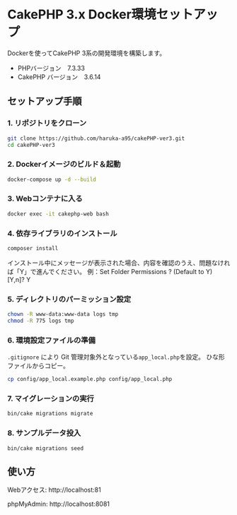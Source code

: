 # CakePHP 3.x Docker環境セットアップ

Dockerを使ってCakePHP 3系の開発環境を構築します。
- PHPバージョン　7.3.33
- CakePHP バージョン　3.6.14


## セットアップ手順

### 1. リポジトリをクローン

```bash
git clone https://github.com/haruka-a95/cakePHP-ver3.git
cd cakePHP-ver3
```

### 2. Dockerイメージのビルド＆起動
```bash
docker-compose up -d --build
```

### 3. Webコンテナに入る
```bash
docker exec -it cakephp-web bash

```

### 4. 依存ライブラリのインストール

```bash
composer install
```
インストール中にメッセージが表示された場合、内容を確認のうえ、問題なければ「Y」で進んでください。
例：Set Folder Permissions ? (Default to Y) [Y,n]? Y


### 5. ディレクトリのパーミッション設定
```bash
chown -R www-data:www-data logs tmp
chmod -R 775 logs tmp
```
### 6. 環境設定ファイルの準備
`.gitignore` により Git 管理対象外となっている`app_local.php`を設定。
ひな形ファイルからコピー。
```bash
cp config/app_local.example.php config/app_local.php
```

### 7. マイグレーションの実行
```bash
bin/cake migrations migrate
```

### 8. サンプルデータ投入
```bin
bin/cake migrations seed
```

## 使い方
Webアクセス: http://localhost:81

phpMyAdmin: http://localhost:8081
